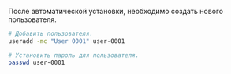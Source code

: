 После автоматической установки, необходимо создать нового пользователя.

```bash
# Добавить пользователя.
useradd -mc "User 0001" user-0001

# Установить пароль для пользователя.
passwd user-0001
```
